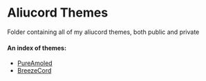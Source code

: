 # Aliucord Themes
Folder containing all of my aliucord themes, both public and private

#### An index of themes:
+ [PureAmoled](/PureAmoled)
+ [BreezeCord](/BreezeCord)
